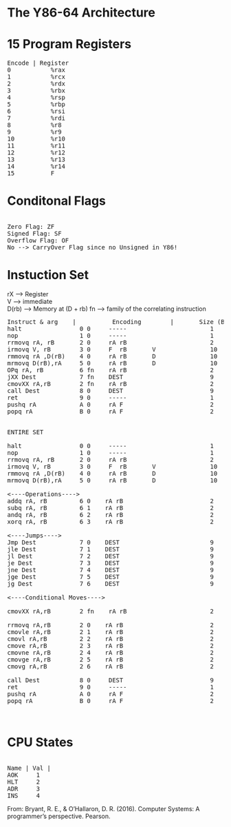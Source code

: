 # The Y86-64 Architecture

# 15 Program Registers
<pre>
Encode | Register
0           %rax
1           %rcx
2           %rdx
3           %rbx
4           %rsp
5           %rbp
6           %rsi
7           %rdi
8           %r8
9           %r9
10          %r10
11          %r11
12          %r12
13          %r13
14          %r14
15          F
</pre>
# Conditonal Flags

<pre> 
Zero Flag: ZF
Signed Flag: SF
Overflow Flag: OF
No --> CarryOver Flag since no Unsigned in Y86!
</pre>

# Instuction Set
rX -->  Register\
V --> immediate\
D(rb) --> Memory at (D + rb)
fn -->  family of the correlating instruction
<pre>
Instruct & arg    |          Encoding        |       Size (Bytes)        |
halt                0 0     -----                       1
nop                 1 0     -----                       1
rrmovq rA, rB       2 0     rA rB                       2
irmovq V, rB        3 0     F  rB       V               10
rmmovq rA ,D(rB)    4 0     rA rB       D               10        
mrmovq D(rB),rA     5 0     rA rB       D               10
OPq rA, rB          6 fn    rA rB                       2
jXX Dest            7 fn    DEST                        9
cmovXX rA,rB        2 fn    rA rB                       2
call Dest           8 0     DEST                        9
ret                 9 0     -----                       1
pushq rA            A 0     rA F                        2
popq rA             B 0     rA F                        2


ENTIRE SET

halt                0 0     -----                       1
nop                 1 0     -----                       1
rrmovq rA, rB       2 0     rA rB                       2
irmovq V, rB        3 0     F  rB       V               10
rmmovq rA ,D(rB)    4 0     rA rB       D               10        
mrmovq D(rB),rA     5 0     rA rB       D               10

<----Operations---->
addq rA, rB         6 0    rA rB                        2
subq rA, rB         6 1    rA rB                        2
andq rA, rB         6 2    rA rB                        2
xorq rA, rB         6 3    rA rB                        2

<----Jumps---->
Jmp Dest            7 0    DEST                         9
jle Dest            7 1    DEST                         9
jl Dest             7 2    DEST                         9
je Dest             7 3    DEST                         9
jne Dest            7 4    DEST                         9
jge Dest            7 5    DEST                         9
jg Dest             7 6    DEST                         9

<----Conditional Moves---->

cmovXX rA,rB        2 fn    rA rB                       2

rrmovq rA,rB        2 0    rA rB                        2
cmovle rA,rB        2 1    rA rB                        2
cmovl rA,rB         2 2    rA rB                        2
cmove rA,rB         2 3    rA rB                        2
cmovne rA,rB        2 4    rA rB                        2
cmovge rA,rB        2 5    rA rB                        2
cmovg rA,rB         2 6    rA rB                        2

call Dest           8 0     DEST                        9
ret                 9 0     -----                       1
pushq rA            A 0     rA F                        2
popq rA             B 0     rA F                        2


</pre>

# CPU States

<pre> 
Name | Val |
AOK     1
HLT     2 
ADR     3
INS     4
</pre>



























From:
Bryant, R. E., & O’Hallaron, D. R. (2016). Computer Systems: A programmer’s perspective. Pearson. 